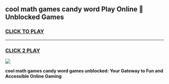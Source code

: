 
## cool math games candy word Play Online 👋 Unblocked Games
<h3>
<a href="https://news.freeplayer.one?title=cool_math_games_candy_word&ref=17CMG">CLICK TO PLAY</a></h3>
<hr>

<h3>
<a href="https://news.freeplayer.one?title=cool_math_games_candy_word&ref=17CMG">CLICK 2 PLAY</a>
  
</h3>

<a href="https://news.freeplayer.one?title=cool_math_games_candy_word&ref=17CMG/"><img src="https://clearcache.store/games.png"></a>


**cool math games candy word games unblocked: Your Gateway to Fun and Accessible Online Gaming**
